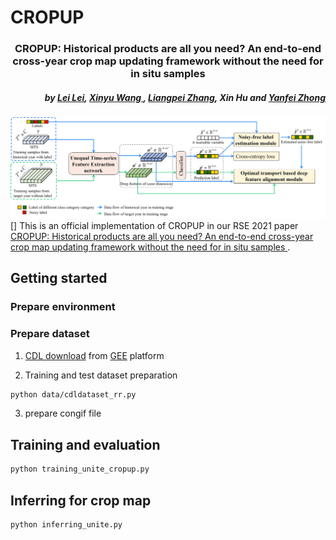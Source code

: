 # CROPUP
<h3 align="center">CROPUP: Historical products are all you need? An end-to-end cross-year crop map updating framework without the need for in situ samples </h3>

<h5 align="right">by <a href="https://ll0912.github.io/">Lei Lei</a>,  <a href="https://jszy.whu.edu.cn/WangXinyu/zh_CN/index.htm">Xinyu Wang </a>, <a href="http://www.lmars.whu.edu.cn/prof_web/zhangliangpei/rs/index.html">Liangpei Zhang</a>, Xin Hu and <a href="http://rsidea.whu.edu.cn/">Yanfei Zhong</a></h5>

![introduction](img/CROPUP.jpg)
[]
This is an official implementation of CROPUP in our RSE 2021 paper <a href="https://www.sciencedirect.com/science/article/pii/S0034425724004565?dgcid=author#ab0010">CROPUP: Historical products are all you need? An end-to-end cross-year crop map updating framework without the need for in situ samples </a>.

## Getting started
### Prepare environment

### Prepare dataset
1. [CDL download](data/download_tile_gee.js) from <a href="https://code.earthengine.google.com/">GEE</a> platform

2. Training and test dataset preparation
```bash
python data/cdldataset_rr.py
```
3. prepare congif file

## Training and evaluation 
```bash
python training_unite_cropup.py
```

## Inferring for crop map
```bash
python inferring_unite.py
```
